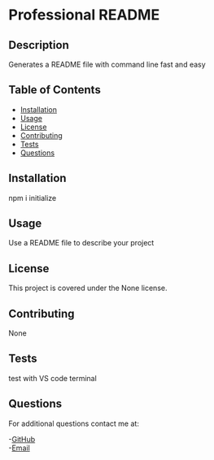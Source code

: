 # Professional README


## Description 
Generates a README file with command line fast and easy

## Table of Contents
* [Installation](#installation)
* [Usage](#usage)
* [License](#license)
* [Contributing](#contributing)
* [Tests](#tests)
* [Questions](#questions)


## Installation
npm i initialize

## Usage
Use a README file to describe your project

## License
This project is covered under the None license. 

## Contributing
None

## Tests
test with VS code terminal

## Questions
For additional questions contact me at:

-[GitHub](https://github.com/MychaelC) <br>
-[Email](miketw1212@hotmail.com)

